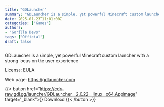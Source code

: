 ```yaml
---
title: "GDLauncher"
summary: "GDLauncher is a simple, yet powerful Minecraft custom launcher with a strong focus on the user experience"
date: 2025-01-23T11:01:00Z
categories: ["Games"]
authors:
- "Gorilla Devs"
tags: ["Official"]
draft: false
---
```


GDLauncher is a simple, yet powerful Minecraft custom launcher with a strong focus on the user experience

License: EULA

Web page: <https://gdlauncher.com>

{{< button href="https://cdn-raw.gdl.gg/launcher/GDLauncher__2.0.22__linux__x64.AppImage" target="_blank">}}
Download
{{< /button >}}